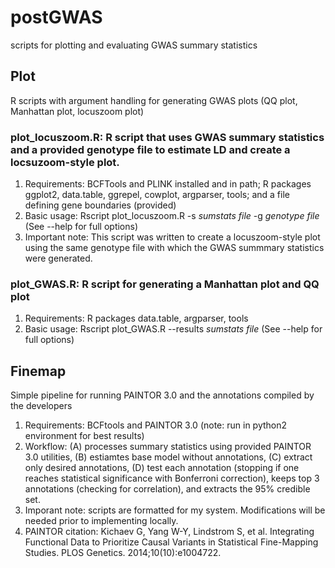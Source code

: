 # postGWAS
 scripts for plotting and evaluating GWAS summary statistics

 ## Plot
 R scripts with argument handling for generating GWAS plots (QQ plot, Manhattan plot, locuszoom plot)
 
 ### plot_locuszoom.R: R script that uses GWAS summary statistics and a provided genotype file to estimate LD and create a locsuzoom-style plot. 
 1. Requirements: BCFTools and PLINK installed and in path; R packages ggplot2, data.table, ggrepel, cowplot, argparser, tools; and a file defining gene boundaries (provided)
 2. Basic usage: Rscript plot_locuszoom.R -s _sumstats file_ -g _genotype file_ (See --help for full options) 
 3. Important note: This script was written to create a locuszoom-style plot using the same genotype file with which the GWAS summmary statistics were generated.

 ### plot_GWAS.R: R script for generating a Manhattan plot and QQ plot
 1. Requirements: R packages data.table, argparser, tools
 2. Basic usage: Rscript plot_GWAS.R --results _sumstats file_ (See --help for full options)

 ## Finemap 
 Simple pipeline for running PAINTOR 3.0 and the annotations compiled by the developers
 1. Requirements: BCFtools and PAINTOR 3.0 (note: run in python2 environment for best results)
 2. Workflow: (A) processes summary statistics using provided PAINTOR 3.0 utilities, (B) estiamtes base model without annotations, (C) extract only desired annotations, (D) test each annotation (stopping if one reaches statistical significance with Bonferroni correction), keeps top 3 annotations (checking for correlation), and extracts the 95% credible set. 
 3. Imporant note: scripts are formatted for my system. Modifications will be needed prior to implementing locally. 
 4. PAINTOR citation: Kichaev G, Yang W-Y, Lindstrom S, et al. Integrating Functional Data to Prioritize Causal Variants in Statistical Fine-Mapping Studies. PLOS Genetics. 2014;10(10):e1004722.



